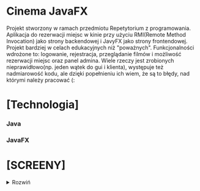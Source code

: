 # Cinema JavaFX 
Projekt stworzony w ramach przedmiotu Repetytorium z programowania. Aplikacja do rezerwacji miejsc w kinie przy użyciu RMI(Remote Method Invocation) jako strony backendowej  i  JavyFX jako strony frontendowej. Projekt bardziej w celach edukacyjnych niż "poważnych". Funkcjonalności wdrożone to: logowanie, rejestracja, przeglądanie filmów i możliwość rezerwacji miejsc oraz panel admina. Wiele rzeczy jest zrobionych nieprawidłowo(np. jeden wątek do gui i klienta), występuje też nadmiarowość kodu, ale dzięki popełnieniu ich wiem, że są to błędy, nad którymi należy pracować (:

# [Technologia]
###  Java

###  JavaFX


# [SCREENY]
<details>
  <summary>Rozwiń</summary>
  <p align="center">
    ### ![login](/img/login.PNG?raw=true)     
    ### ![register](https://github.com/n1ceS/CinemaJavaFX/blob/main/img/register.PNG)      
    ### ![home](https://github.com/n1ceS/CinemaJavaFX/blob/main/img/home.PNG)       
    ### ![movies](https://github.com/n1ceS/CinemaJavaFX/blob/main/img/movies.PNG)       
    ### ![moviesDetails](https://github.com/n1ceS/CinemaJavaFX/blob/main/img/moviesDetails.PNG)       
    ### ![seats](https://github.com/n1ceS/CinemaJavaFX/blob/main/img/seats.PNG)      
    ### ![success](https://github.com/n1ceS/CinemaJavaFX/blob/main/img/success.PNG)         
    ### ![mail](https://github.com/n1ceS/CinemaJavaFX/blob/main/img/mail.PNG)      
    ### ![myreservations](https://github.com/n1ceS/CinemaJavaFX/blob/main/img/myreservations.PNG)      
    ### ![adminPanel](https://github.com/n1ceS/CinemaJavaFX/blob/main/img/adminPanel.PNG)      
  </p>  
</details>
